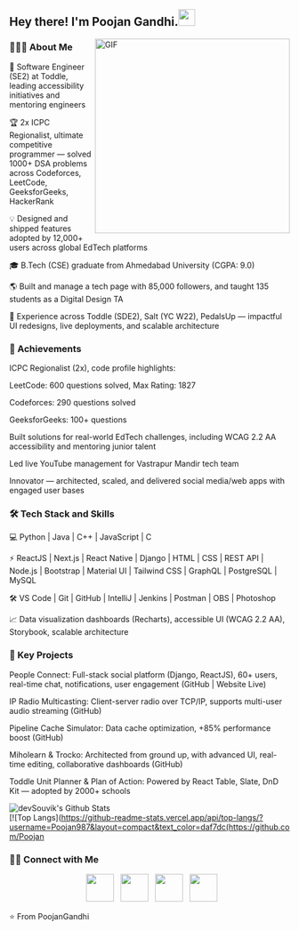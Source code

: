 <h2> Hey there! I'm Poojan Gandhi.<img src="https://github.com/souvikguria98/souvikguria98/blob/master/Hi.gif" width="30"></h2> <img align="right" alt="GIF" src="https://media1.tenor.com/images/9fb771fb621c29b0a2eae945b5ceeeb3/tenor.gif" width="350"/> <h3> 👨🏻‍💻 About Me </h3>
🔭   Software Engineer (SE2) at Toddle, leading accessibility initiatives and mentoring engineers

🏆   2x ICPC Regionalist, ultimate competitive programmer — solved 1000+ DSA problems across Codeforces, LeetCode, GeeksforGeeks, HackerRank

💡   Designed and shipped features adopted by 12,000+ users across global EdTech platforms

🎓   B.Tech (CSE) graduate from Ahmedabad University (CGPA: 9.0)

🌎   Built and manage a tech page with 85,000 followers, and taught 135 students as a Digital Design TA

💼   Experience across Toddle (SDE2), Salt (YC W22), PedalsUp — impactful UI redesigns, live deployments, and scalable architecture


<h3> 🏅 Achievements </h3>
ICPC Regionalist (2x), code profile highlights:

LeetCode: 600 questions solved, Max Rating: 1827

Codeforces: 290 questions solved

GeeksforGeeks: 100+ questions

Built solutions for real-world EdTech challenges, including WCAG 2.2 AA accessibility and mentoring junior talent

Led live YouTube management for Vastrapur Mandir tech team

Innovator — architected, scaled, and delivered social media/web apps with engaged user bases

<h3>🛠 Tech Stack and Skills</h3>
💻   Python | Java | C++ | JavaScript | C

⚡   ReactJS | Next.js | React Native | Django | HTML | CSS | REST API | Node.js | Bootstrap | Material UI | Tailwind CSS | GraphQL | PostgreSQL | MySQL

🛠   VS Code | Git | GitHub | IntelliJ | Jenkins | Postman | OBS | Photoshop

📈   Data visualization dashboards (Recharts), accessible UI (WCAG 2.2 AA), Storybook, scalable architecture

<h3> 🚀 Key Projects </h3>
People Connect: Full-stack social platform (Django, ReactJS), 60+ users, real-time chat, notifications, user engagement (GitHub | Website Live)

IP Radio Multicasting: Client-server radio over TCP/IP, supports multi-user audio streaming (GitHub)

Pipeline Cache Simulator: Data cache optimization, +85% performance boost (GitHub)

Miholearn & Trocko: Architected from ground up, with advanced UI, real-time editing, collaborative dashboards (GitHub)

Toddle Unit Planner & Plan of Action: Powered by React Table, Slate, DnD Kit — adopted by 2000+ schools


<img align="center" src="https://github-readme-stats.vercel.app/api?username=Poojan987&include_all_commits=true&count_private=true&show_icons=true&line_height=20&title_color=7A7ADB&icon_color=2234AE&text_color=D3D3D3&bg_color=0,000000,130F40" alt="devSouvik's Github Stats"> </br>
[![Top Langs](https://github-readme-stats.vercel.app/api/top-langs/?username=Poojan987&layout=compact&text_color=daf7dc(https://github.com/Poojan

<h3> 🤝🏻 Connect with Me </h3> <p align="center"> &nbsp; <a href="https://twitter.com/PoojanGandhi8" target="_blank" rel="noopener noreferrer"><img src="https://img.icons8.com/plasticine/100/000000/twitter.png" width="50" /></a> &nbsp; <a href="https://www.instagram.com/poojan989/" target="_blank" rel="noopener noreferrer"><img src="https://img.icons8.com/plasticine/100/000000/instagram-new.png" width="50" /></a> &nbsp; <a href="https://www.linkedin.com/in/poojan-gandhi-8b77931a5" target="_blank" rel="noopener noreferrer"><img src="https://img.icons8.com/plasticine/100/000000/linkedin.png" width="50" /></a> &nbsp; <a href="mailto:poojanngandhi@gmail.com" target="_blank" rel="noopener noreferrer"><img src="https://img.icons8.com/plasticine/100/000000/gmail.png" width="50" /></a> </p>
⭐️ From PoojanGandhi
